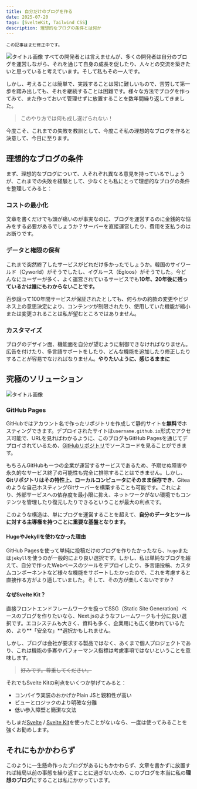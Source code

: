 ```yaml
---
title: 自分だけのブログを作る
date: 2025-07-20
tags: [SvelteKit, Tailwind CSS]
description: 理想的なブログの条件とは何か
---
```

```text
この記事はまだ修正中です。
```
![タイトル画像](/posts/my-ideal-dev-blog/title.png)
すべての開発者とは言えませんが、多くの開発者は自分のブログを運営しながら、それを通じて自身の成長を促したり、人々との交流を築きたいと思っていると考えています。そして私もその一人です。

しかし、考えることは簡単で、実践することは常に難しいもので、苦労して第一歩を踏み出しても、それを継続することは困難です。様々な方法でブログを作ってみて、また作っておいて管理せずに放置することを数年間繰り返してきました。

> このやり方では何も成し遂げられない！

今度こそ、これまでの失敗を教訓として、今度こそ私の理想的なブログを作ると決意して、今日に至ります。

## 理想的なブログの条件
まず、理想的なブログについて、人それぞれ異なる意見を持っているでしょうが、これまでの失敗を経験として、少なくとも私にとって理想的なブログの条件を整理してみると：

### コストの最小化
文章を書くだけでも頭が痛いのが事実なのに、ブログを運営するのに金銭的な悩みをする必要があるでしょうか？サーバーを直接運営したり、費用を支払うのはお断りです。

### データと権限の保有
これまで突然終了したサービスがどれだけ多かったでしょうか。韓国のサイワールド（Cyworld）がそうでしたし、イグルース（Egloos）がそうでした。今どんなにユーザーが多く、よく運営されているサービスでも**10年、20年後に残っているかは誰にもわからないことです。**

百歩譲って100年間サービスが保証されたとしても、何らかの約款の変更やビジネス上の意思決定により、コンテンツが制限されたり、使用していた機能が縮小または変更されることは私が望むところではありません。

### カスタマイズ

ブログのデザイン面、機能面を自分が望むように制御できなければなりません。広告を付けたり、多言語サポートをしたり、どんな機能を追加したり修正したりすることが容易でなければなりません。**やりたいように、感じるままに**

## 究極のソリューション
![タイトル画像](/posts/my-ideal-dev-blog/silver-bullet.png)
### GitHub Pages
GitHubではアカウント名で作ったリポジトリを作成して静的サイトを**無料で**ホスティングできます。デプロイされたサイトは`username.github.io`形式でアクセス可能で、URLを見ればわかるように、このブログもGitHub Pagesを通じてデプロイされているため、[GitHubリポジトリ](https://github.com/ironpark/ironpark.github.io/)でソースコードを見ることができます。

もちろんGitHubも一つの企業が運営するサービスであるため、予期せぬ障害や永久的なサービス終了の可能性も完全に排除することはできません。しかし、**Gitリポジトリはその特性上、ローカルコンピュータにそのまま保存でき**、Giteaのような自己ホスティングGitサーバーを構築することも可能です。これにより、外部サービスへの依存度を最小限に抑え、ネットワークがない環境でもコンテンツを管理したり復元したりできるということが最大の利点です。

このような構造は、単にブログを運営することを超えて、**自分のデータとツールに対する主導権を持つことに重要な基盤となります。**

#### HugoやJekyllを使わなかった理由

GitHub Pagesを使って単純に投稿だけのブログを作りたかったなら、`hugo`または`jekyll`を使うのが一般的により良い選択です。しかし、私は単純なブログを超えて、自分で作ったWebベースのツールをデプロイしたり、多言語投稿、カスタムコンポーネントなど様々な機能をサポートしたかったので、これを考慮すると直接作る方がより適していました。そして、その方が楽しくないですか？

#### なぜSvelte Kit？

直接フロントエンドフレームワークを扱ってSSG（Static Site Generation）ベースのブログを作りたいなら、Next.jsのようなフレームワークも十分に良い選択です。エコシステムも大きく、資料も多く、企業用にも広く使われているため、より**「安全な」**選択かもしれません。

しかし、ブログは会社が要求する製品ではなく、あくまで個人プロジェクトであり、これは機能の多寡やパフォーマンス指標は考慮事項ではないということを意味します。
> ~~好みです。尊重してください。~~

それでもSvelte Kitの利点をいくつか挙げてみると：
- コンパイラ実装のおかげかPlain JSと親和性が高い
- ビューとロジックのより明確な分離
- 低い参入障壁と簡潔な文法

もしまだ[Svelte](https://svelte.dev/) / [Svelte Kit](https://svelte.dev/docs/kit/introduction)を使ったことがないなら、一度は使ってみることを強くお勧めします。

## それにもかかわらず

このように一生懸命作ったブログがあるにもかかわらず、文章を書かずに放置すれば結局以前の事態を繰り返すことに過ぎないため、このブログを本当に私の**理想のブログ**にすることは私にかかっています。